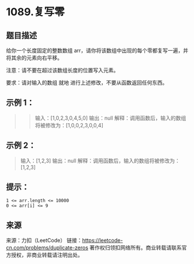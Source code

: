 
# 1089.复写零

## 题目描述
给你一个长度固定的整数数组 arr，请你将该数组中出现的每个零都复写一遍，并将其余的元素向右平移。

注意：请不要在超过该数组长度的位置写入元素。

要求：请对输入的数组 就地 进行上述修改，不要从函数返回任何东西。

 

## 示例 1：

>> 输入：[1,0,2,3,0,4,5,0]
>> 输出：null
>> 解释：调用函数后，输入的数组将被修改为：[1,0,0,2,3,0,0,4]

## 示例 2：

> 输入：[1,2,3]
> 输出：null
> 解释：调用函数后，输入的数组将被修改为：[1,2,3]

 

## 提示：

    1 <= arr.length <= 10000
    0 <= arr[i] <= 9

## 来源
来源：力扣（LeetCode）
链接：https://leetcode-cn.com/problems/duplicate-zeros
著作权归领扣网络所有。商业转载请联系官方授权，非商业转载请注明出处。